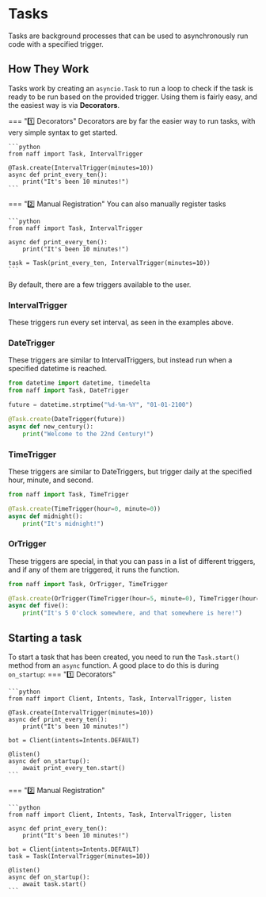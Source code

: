 # Tasks

Tasks are background processes that can be used to asynchronously run code with a specified trigger.

## How They Work

Tasks work by creating an `asyncio.Task` to run a loop to check if the task is ready to be run based on the provided trigger. Using them is fairly easy, and the easiest way is via **Decorators**.

=== ":one: Decorators"
    Decorators are by far the easier way to run tasks, with very simple syntax to get started.

    ```python
    from naff import Task, IntervalTrigger

    @Task.create(IntervalTrigger(minutes=10))
    async def print_every_ten():
        print("It's been 10 minutes!")
    ```

=== ":two: Manual Registration"
    You can also manually register tasks
    
    ```python
    from naff import Task, IntervalTrigger

    async def print_every_ten():
        print("It's been 10 minutes!")

    task = Task(print_every_ten, IntervalTrigger(minutes=10))
    ```

By default, there are a few triggers available to the user.

### IntervalTrigger

These triggers run every set interval, as seen in the examples above.

### DateTrigger

These triggers are similar to IntervalTriggers, but instead run when a specified datetime is reached.

```python
from datetime import datetime, timedelta
from naff import Task, DateTrigger

future = datetime.strptime("%d-%m-%Y", "01-01-2100")

@Task.create(DateTrigger(future))
async def new_century():
    print("Welcome to the 22nd Century!")
```

### TimeTrigger

These triggers are similar to DateTriggers, but trigger daily at the specified hour, minute, and second.

```python
from naff import Task, TimeTrigger

@Task.create(TimeTrigger(hour=0, minute=0))
async def midnight():
    print("It's midnight!")
```

### OrTrigger

These triggers are special, in that you can pass in a list of different triggers, and if any of them are triggered, it runs the function.

```python
from naff import Task, OrTrigger, TimeTrigger

@Task.create(OrTrigger(TimeTrigger(hour=5, minute=0), TimeTrigger(hour=17, minute=0))
async def five():
    print("It's 5 O'clock somewhere, and that somewhere is here!")
```

## Starting a task

To start a task that has been created, you need to run the `Task.start()` method from an `async` function. A good place to do this is during `on_startup`:
=== ":one: Decorators"

    ```python
    from naff import Client, Intents, Task, IntervalTrigger, listen

    @Task.create(IntervalTrigger(minutes=10))
    async def print_every_ten():
        print("It's been 10 minutes!")

    bot = Client(intents=Intents.DEFAULT)

    @listen()
    async def on_startup():
        await print_every_ten.start()
    ```

=== ":two: Manual Registration"
    
    ```python
    from naff import Client, Intents, Task, IntervalTrigger, listen

    async def print_every_ten():
        print("It's been 10 minutes!")

    bot = Client(intents=Intents.DEFAULT)
    task = Task(IntervalTrigger(minutes=10))

    @listen()
    async def on_startup():
        await task.start()
    ```
